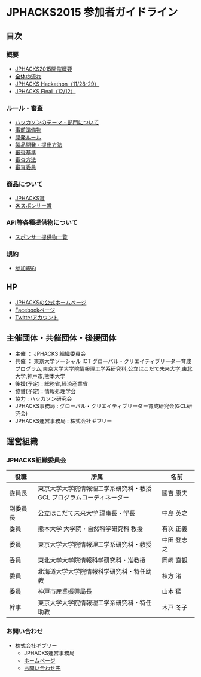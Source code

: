 # JPHACKS2015 参加者ガイドライン
## 目次
### 概要
- [JPHACKS2015開催概要](guidelines/abstract.md)
- [全体の流れ](guidelines/schedule.md)
- [JPHACKS Hackathon（11/28-29）](guidelines/hackathons.md)
- [JPHACKS Final（12/12）](guidelines/final.md)

### ルール・審査
- [ハッカソンのテーマ・部門について](guidelines/theme.md)
- [事前準備物](guidelines/tools.md)
- [開発ルール](guidelines/rule.md)
- [製品開発・提出方法](guidelines/how-to-submit.md)
- [審査基準](guidelines/criteria.md)
- [審査方法](guidelines/how-to-judge.md)
- [審査委員](guidelines/judges.md)

### 商品について
- [JPHACKS賞](guidelines/prize.md)
- [各スポンサー賞](guidelines/sponsor-prize.md)

### API等各種提供物について
- [スポンサー提供物一覧](guidelines/offer.md)

### 規約
- [参加規約](guidelines/terms.md)

## HP
- [JPHACKSの公式ホームページ](https://jphacks.com)
- [Facebookページ](https://facebook.com/jphacks)
- [Twitterアカウント](https://twitter.com/japanhacks)

## 主催団体・共催団体・後援団体
- 主催 ： JPHACKS 組織委員会
- 共催 ： 東京大学ソーシャル ICT グローバル・クリエイティブリーダー育成プログラム,東京大学大学院情報理工学系研究科,公立はこだて未来大学,東北大学,神戸市,熊本大学
- 後援(予定) : 総務省,経済産業省
- 協賛(予定) : 情報処理学会
- 協力 : ハッカソン研究会
- JPHACKS事務局 : グローバル・クリエイティブリーダー育成研究会(GCL研究会)
- JPHACKS運営事務局 : 株式会社ギブリー

## 運営組織
### JPHACKS組織委員会
|役職|所属|名前|
|---|---|---|
|委員長|東京大学大学院情報理工学系研究科・教授<br>GCL プログラムコーディネーター|國吉 康夫|
|副委員長|公立はこだて未来大学 理事長・学長|中島 英之|
|委員|熊本大学 大学院・自然科学研究科 教授|有次 正義|
|委員|東京大学大学院情報理工学系研究科・教授 |中田 登志之|
|委員|東北大学大学院情報科学研究科・准教授|岡崎 直観|
|委員|北海道大学大学院情報科学研究科・特任助教|棟方 渚|
|委員|神戸市産業振興局長|山本 猛|
|幹事|東京大学大学院情報理工学系研究科・特任助教|木戸 冬子|

### お問い合わせ
- 株式会社ギブリー
  - JPHACKS運営事務局
  - [ホームページ](https://givery.co.jp)
  - [お問い合わせ先](https://givery.co.jp/contact/)
